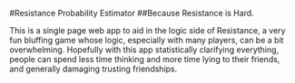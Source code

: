 #Resistance Probability Estimator
##Because Resistance is Hard.

This is a single page web app to aid in the logic side of Resistance, a very fun bluffing game whose logic, especially with many players, can be a bit overwhelming.  Hopefully with this app statistically clarifying everything, people can spend less time thinking and more time lying to their friends, and generally damaging trusting friendships.